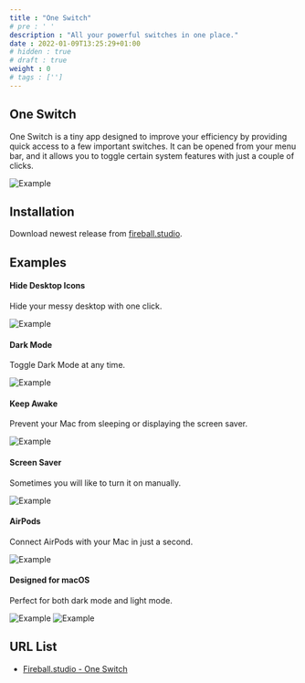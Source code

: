 ```yaml
---
title : "One Switch"
# pre : ' '
description : "All your powerful switches in one place."
date : 2022-01-09T13:25:29+01:00
# hidden : true
# draft : true
weight : 0
# tags : ['']
---
```


## One Switch

One Switch is a tiny app designed to improve your efficiency by providing quick access to a few important switches. It can be opened from your menu bar, and it allows you to toggle certain system features with just a couple of clicks.

![Example](images/example1.png)

## Installation

Download newest release from [fireball.studio](https://fireball.studio/oneswitch).

## Examples

#### Hide Desktop Icons

Hide your messy desktop with one click.

![Example](images/example2.gif)

#### Dark Mode

Toggle Dark Mode at any time.

![Example](images/example3.gif)

#### Keep Awake

Prevent your Mac from sleeping or displaying the screen saver.

![Example](images/example4.gif)

#### Screen Saver

Sometimes you will like to turn it on manually.

![Example](images/example5.gif)

#### AirPods

Connect AirPods with your Mac in just a second.

![Example](images/example6.gif)

#### Designed for macOS

Perfect for both dark mode and light mode.

![Example](images/example7.jpg)
![Example](images/example8.jpg)

## URL List

* [Fireball.studio - One Switch](https://fireball.studio/oneswitch/)
